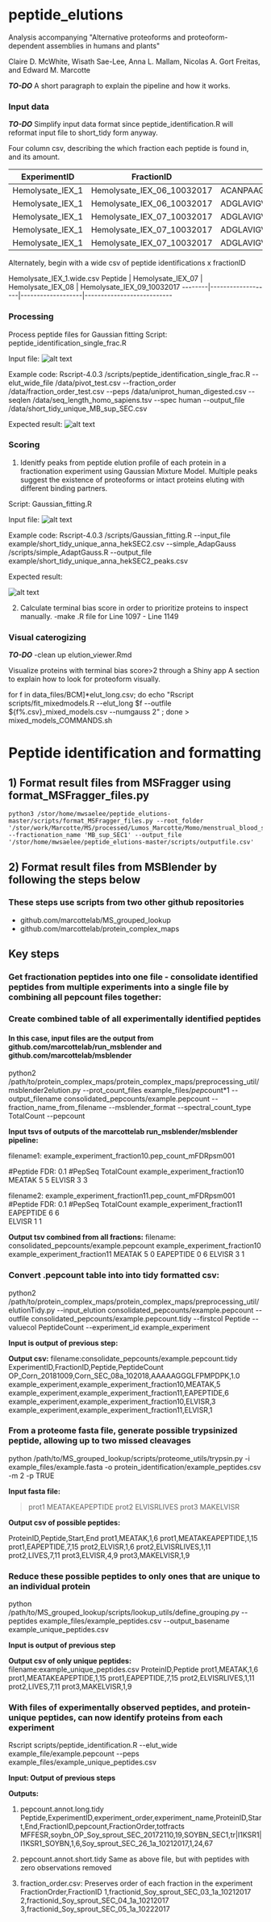 # peptide_elutions

Analysis accompanying "Alternative proteoforms and proteoform-dependent assemblies in humans and plants"

Claire D. McWhite, Wisath Sae-Lee, Anna L. Mallam, Nicolas A. Gort Freitas, and Edward M. Marcotte

***TO-DO***
A short paragraph to explain the pipeline and how it works.

### Input data

***TO-DO***
Simplify input data format since peptide_identification.R will reformat input file to short_tidy form anyway.

Four column csv, describing the which fraction each peptide is found in, and its amount. 

ExperimentID     | FractionID                 | Peptide                           | PeptideCount
---------------- | -------------------------- | --------------------------------- | ------------
Hemolysate_IEX_1 | Hemolysate_IEX_06_10032017 | ACANPAAGSVILLENLR                 | 3.0
Hemolysate_IEX_1 | Hemolysate_IEX_06_10032017 | ADGLAVIGVLMK                      | 33.0
Hemolysate_IEX_1 | Hemolysate_IEX_07_10032017 | ADGLAVIGVLMKVGEANPK               | 2.0
Hemolysate_IEX_1 | Hemolysate_IEX_07_10032017 | ADGLAVIGVLMKVGEANPKLQKVLDALQAIK   | 4.0
Hemolysate_IEX_1 | Hemolysate_IEX_07_10032017 | ADGLAVIGVLMKVGEANPKLQKVLDALQAIKTK | 3.0

Alternately, begin with a wide csv of peptide identifications x fractionID

Hemolysate_IEX_1.wide.csv
Peptide | Hemolysate_IEX_07 | Hemolysate_IEX_08 | Hemolysate_IEX_09_10032017
--------|-------------------|-------------------|---------------------------


### Processing
Process peptide files for Gaussian fitting 
Script: peptide_identification_single_frac.R <Enter> 

Input file: <Enter> 
![alt text](https://user-images.githubusercontent.com/32718019/187560693-c5e8851d-a7cc-4705-bf01-0b6e575f1673.png)

Example code: Rscript-4.0.3 /scripts/peptide_identification_single_frac.R --elut_wide_file /data/pivot_test.csv --fraction_order /data/fraction_order_test.csv --peps /data/uniprot_human_digested.csv --seqlen /data/seq_length_homo_sapiens.tsv --spec human --output_file /data/short_tidy_unique_MB_sup_SEC.csv  

Expected result:<Enter> 
![alt text](https://user-images.githubusercontent.com/32718019/187561244-b0e6ed26-6e5c-4f65-ab26-d1386462185d.png)


### Scoring
1. Idenitfy peaks from peptide elution profile of each protein in a fractionation experiment using Gaussian Mixture Model. Multiple peaks suggest the existence of proteoforms or intact proteins eluting with different binding partners. <Enter> 
	
Script: Gaussian_fitting.R <Enter> 
	
Input file: <Enter> 
![alt text](https://user-images.githubusercontent.com/32718019/186778488-8172fdfc-f8d8-400b-89ac-76dec4752308.png) <Enter> 

Example code: Rscript-4.0.3 /scripts/Gaussian_fitting.R --input_file example/short_tidy_unique_anna_hekSEC2.csv --simple_AdapGauss /scripts/simple_AdaptGauss.R --output_file example/short_tidy_unique_anna_hekSEC2_peaks.csv <Enter> 

Expected result:<Enter> 
	
![alt text](https://user-images.githubusercontent.com/32718019/186778945-6d2824fb-8350-4787-825d-6908834f9f9a.png)

2. Calculate terminal bias score in order to prioritize proteins to inspect manually.
-make .R file for Line 1097 - Line 1149

### Visual caterogizing
***TO-DO***
-clean up elution_viewer.Rmd

Visualize proteins with terminal bias score>2 through a Shiny app
A section to explain how to look for proteoform visually.



for f in data_files/BCM]*elut_long.csv; do echo "Rscript scripts/fit_mixedmodels.R
 --elut_long $f --outfile ${f%.csv}_mixed_models.csv --numgauss 2" ; done > mixed_models_COMMANDS.sh


# Peptide identification and formatting
## 1) Format result files from MSFragger using format_MSFragger_files.py
	python3 /stor/home/mwsaelee/peptide_elutions-master/scripts/format_MSFragger_files.py --root_folder '/stor/work/Marcotte/MS/processed/Lumos_Marcotte/Momo/menstrual_blood_sup_SEC_1/fragger' --fractionation_name 'MB_sup_SEC1' --output_file '/stor/home/mwsaelee/peptide_elutions-master/scripts/outputfile.csv'


## 2) Format result files from MSBlender by following the steps below
### These steps use scripts from two other github repositories

- github.com/marcottelab/MS_grouped_lookup
- github.com/marcottelab/protein_complex_maps


## Key steps

### Get fractionation peptides into one file - consolidate identified peptides from multiple experiments into a single file by combining all pepcount files together:
### Create combined table of all experimentally identified peptides
#### In this case, input files are the output from github.com/marcottelab/run_msblender and github.com/marcottelab/msblender

python2 /path/to/protein_complex_maps/protein_complex_maps/preprocessing_util/msblender2elution.py --prot_count_files example_files/*pep*count*1 --output_filename consolidated_pepcounts/example.pepcount --fraction_name_from_filename --msblender_format --spectral_count_type TotalCount --pepcount

**Input tsvs of outputs of the marcottelab run_msblender/msblender pipeline:**

filename1: example_experiment_fraction10.pep_count_mFDRpsm001 

#Peptide FDR: 0.1
#PepSeq TotalCount      example_experiment_fraction10
MEATAK       5       5
ELVISR   3       3

filename2: example_experiment_fraction11.pep_count_mFDRpsm001 
#Peptide FDR: 0.1
#PepSeq TotalCount      example_experiment_fraction11
EAPEPTIDE 6	6	
ELVISR	1	1


**Output tsv combined from all fractions:**
filename: consolidated_pepcounts/example.pepcount
	example_experiment_fraction10	example_experiment_fraction11
MEATAK	5	0
EAPEPTIDE 0	6
ELVISR	3	1


### Convert .pepcount table into into tidy formatted csv: 
python2 /path/to/protein_complex_maps/protein_complex_maps/preprocessing_util/elutionTidy.py --input_elution consolidated_pepcounts/example.pepcount --outfile consolidated_pepcounts/example.pepcount.tidy --firstcol Peptide --valuecol PeptideCount --experiment_id example_experiment

**Input is output of previous step:**

**Output csv:**
filename:consolidate_pepcounts/example.pepcount.tidy
ExperimentID,FractionID,Peptide,PeptideCount
OP_Corn_20181009,Corn_SEC_08a_102018,AAAAAGGGLFPMPDPK,1.0
example_experiment,example_experiment_fraction10,MEATAK,5
example_experiment,example_experiment_fraction11,EAPEPTIDE,6
example_experiment,example_experiment_fraction10,ELVISR,3
example_experiment,example_experiment_fraction11,ELVISR,1

### From a proteome fasta file, generate possible trypsinized peptide, allowing up to two missed cleavages

python /path/to/MS_grouped_lookup/scripts/proteome_utils/trypsin.py -i example_files/example.fasta -o protein_identification/example_peptides.csv -m 2 -p TRUE

**Input fasta file:**

>prot1
MEATAKEAPEPTIDE
>prot2
ELVISRLIVES
>prot3
MAKELVISR

**Output csv of possible peptides:**

ProteinID,Peptide,Start,End
prot1,MEATAK,1,6
prot1,MEATAKEAPEPTIDE,1,15
prot1,EAPEPTIDE,7,15
prot2,ELVISR,1,6
prot2,ELVISRLIVES,1,11
prot2,LIVES,7,11
prot3,ELVISR,4,9
prot3,MAKELVISR,1,9


### Reduce these possible peptides to only ones that are unique to an individual protein
python /path/to/MS_grouped_lookup/scripts/lookup_utils/define_grouping.py --peptides example_files/example_peptides.csv --output_basename example_unique_peptides.csv

**Input is output of previous step**

**Output csv of only unique peptides:**
filename:example_unique_peptides.csv
ProteinID,Peptide
prot1,MEATAK,1,6
prot1,MEATAKEAPEPTIDE,1,15
prot1,EAPEPTIDE,7,15
prot2,ELVISRLIVES,1,11
prot2,LIVES,7,11
prot3,MAKELVISR,1,9

### With files of experimentally observed peptides, and protein-unique peptides, can now identify proteins from each experiment


Rscript scripts/peptide_identification.R --elut_wide example_file/example.pepcount --peps example_files/example_unique_peptides.csv


**Input: Output of previous steps**

**Outputs:**


1. pepcount.annot.long.tidy 
Peptide,ExperimentID,experiment_order,experiment_name,ProteinID,Start,End,FractionID,pepcount,FractionOrder,totfracts
MFFESR,soybn_OP_Soy_sprout_SEC_20172110,19,SOYBN_SEC1,tr|I1KSR1|I1KSR1_SOYBN,1,6,Soy_sprout_SEC_26_1a_10212017,1,24,67

2. pepcount.annot.short.tidy
Same as above file, but with peptides with zero observations removed

3. fraction_order.csv: Preserves order of each fraction in the experiment
FractionOrder,FractionID
1,fractionid_Soy_sprout_SEC_03_1a_10212017
2,fractionid_Soy_sprout_SEC_04_1a_10212017
3,fractionid_Soy_sprout_SEC_05_1a_10222017

